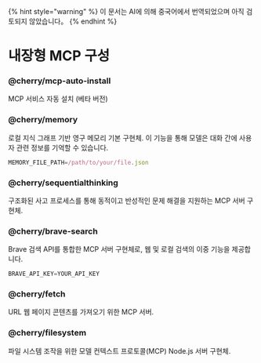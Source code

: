 
{% hint style="warning" %}
이 문서는 AI에 의해 중국어에서 번역되었으며 아직 검토되지 않았습니다。
{% endhint %}

# 내장형 MCP 구성

### @cherry/mcp-auto-install

MCP 서비스 자동 설치 (베타 버전)

### @cherry/memory

로컬 지식 그래프 기반 영구 메모리 기본 구현체. 이 기능을 통해 모델은 대화 간에 사용자 관련 정보를 기억할 수 있습니다.

```typescript
MEMORY_FILE_PATH=/path/to/your/file.json
```

### @cherry/sequentialthinking

구조화된 사고 프로세스를 통해 동적이고 반성적인 문제 해결을 지원하는 MCP 서버 구현체.

### @cherry/brave-search

Brave 검색 API를 통합한 MCP 서버 구현체로, 웹 및 로컬 검색의 이중 기능을 제공합니다.

```typescript
BRAVE_API_KEY=YOUR_API_KEY
```

### @cherry/fetch

URL 웹 페이지 콘텐츠를 가져오기 위한 MCP 서버.

### @cherry/filesystem

파일 시스템 조작을 위한 모델 컨텍스트 프로토콜(MCP) Node.js 서버 구현체.